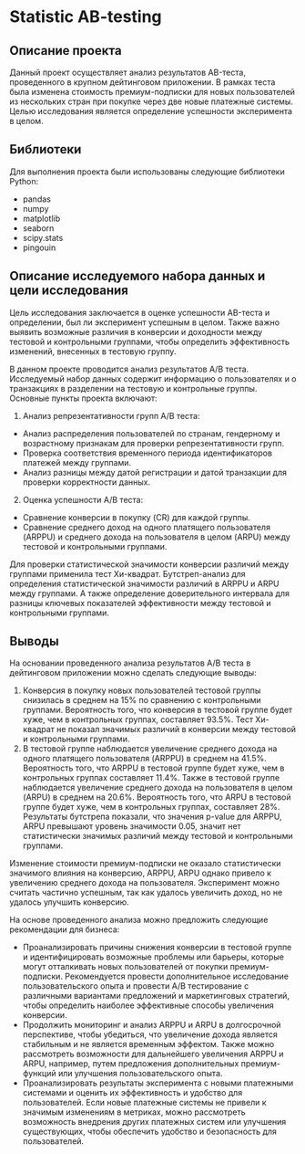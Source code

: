 # Statistic AB-testing

## Описание проекта
Данный проект осуществляет анализ результатов AB-теста, проведенного в крупном дейтинговом приложении. В рамках теста была изменена стоимость премиум-подписки для новых пользователей из нескольких стран при покупке через две новые платежные системы. Целью исследования является определение успешности эксперимента в целом.

## Библиотеки
Для выполнения проекта были использованы следующие библиотеки Python:
- pandas
- numpy
- matplotlib
- seaborn
- scipy.stats
- pingouin

## Описание исследуемого набора данных и цели исследования
Цель исследования заключается в оценке успешности AB-теста и определении, был ли эксперимент успешным в целом. Также важно выявить возможные различия в конверсии и доходности между тестовой и контрольными группами, чтобы определить эффективность изменений, внесенных в тестовую группу.

В данном проекте проводится анализ результатов A/B теста. Исследуемый набор данных содержит информацию о пользователях и о транзакциях  в разделении на тестовую и контрольные группы.
Основные пункты проекта включают:
1. Анализ репрезентативности групп A/B теста:
- Анализ распределения пользователей по странам, гендерному и возрастному признакам для проверки репрезентативности групп.
- Проверка соответствия временного периода идентификаторов платежей между группами.
- Анализ разницы между датой регистрации и датой транзакции для проверки корректности данных.
2. Оценка успешности A/B теста:
- Сравнение конверсии в покупку (CR) для каждой группы.
- Сравнение среднего доход на одного платящего пользователя (ARPPU) и среднего дохода на пользователя в целом (ARPU) между тестовой и контрольными группами.

Для проверки статистической значимости конверсии различий между группами  применила тест Хи-квадрат. Бутстреп-анализ для определения статистической значимости различий в ARPPU и ARPU между группами. А также определение доверительного интервала для разницы ключевых показателей эффективности между тестовой и контрольными группами.


## Выводы
На основании проведенного анализа результатов A/B теста в дейтинговом приложении можно сделать следующие выводы:
1. Конверсия в покупку новых пользователей тестовой группы снизилась в среднем на 15% по сравнению с контрольными группами. Вероятность того, что конверсия в тестовой группе будет хуже, чем в контрольных группах, составляет 93.5%. Тест Хи-квадрат не показал значимых различий в конверсии между тестовой и контрольными группами.
2. В тестовой группе наблюдается увеличение среднего дохода на одного платящего пользователя (ARPPU) в среднем на 41.5%. Вероятность того, что ARPPU в тестовой группе будет хуже, чем в контрольных группах составляет 11.4%. Также в тестовой группе наблюдается увеличение среднего дохода на пользователя в целом (ARPU) в среднем на 20.6%. Вероятность того, что ARPU в тестовой группе будет хуже, чем в контрольных группах, составляет 28%. Результаты бутстрепа показали, что значения p-value для ARPPU, ARPU превышают уровень значимости 0.05, значит нет статистически значимых различий между тестовой и контрольными группами.

Изменение стоимости премиум-подписки не оказало статистически значимого влияния на конверсию, ARPPU, ARPU  однако привело к увеличению среднего дохода на пользователя. Эксперимент можно считать частично успешным, так как удалось увеличить доход, но не удалось улучшить конверсию.

На основе проведенного анализа можно предложить следующие рекомендации для бизнеса:
- Проанализировать причины снижения конверсии в тестовой группе и идентифицировать возможные проблемы или барьеры, которые могут отталкивать новых пользователей от покупки премиум-подписки. Рекомендуется провести дополнительное исследование пользовательского опыта и провести A/B тестирование с различными вариантами предложений и маркетинговых стратегий, чтобы определить наиболее эффективные способы увеличения конверсии.
- Продолжить мониторинг и анализ ARPPU и ARPU в долгосрочной перспективе, чтобы убедиться, что увеличение дохода является стабильным и не является временным эффектом. Также можно рассмотреть возможности для дальнейшего увеличения ARPPU и ARPU, например, путем предложения дополнительных премиум-функций или улучшения пользовательского опыта.
- Проанализировать результаты эксперимента с новыми платежными системами и оценить их эффективность и удобство для пользователей. Если новые платежные системы не привели к значимым изменениям в метриках, можно рассмотреть возможность внедрения других платежных систем или улучшения существующих, чтобы обеспечить удобство и безопасность для пользователей.  

